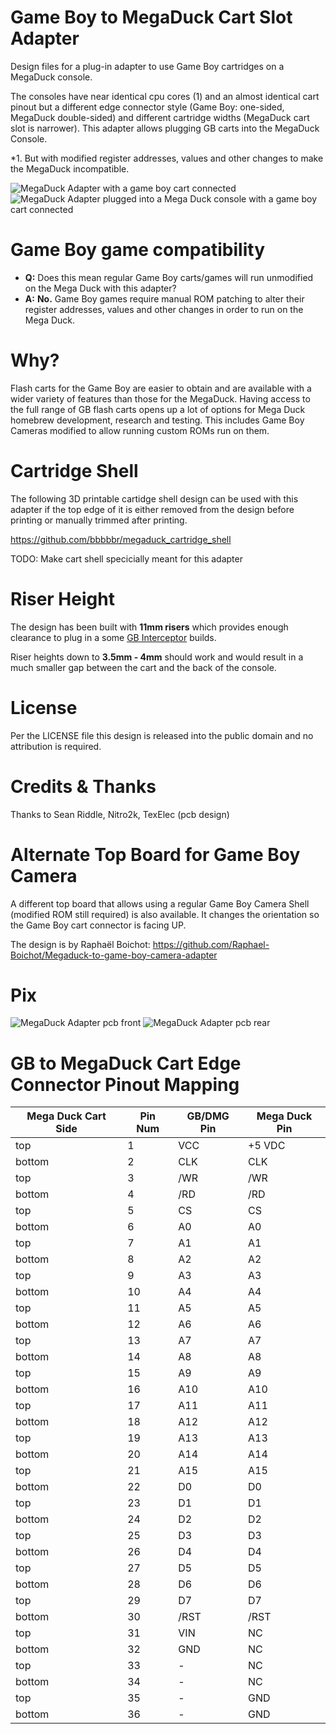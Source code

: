 # Game Boy to MegaDuck Cart Slot Adapter
Design files for a plug-in adapter to use Game Boy cartridges on a MegaDuck console.

The consoles have near identical cpu cores (1) and an almost identical cart pinout but a different edge connector style (Game Boy: one-sided, MegaDuck double-sided) and different cartridge widths (MegaDuck cart slot is narrower). This adapter allows plugging GB carts into the MegaDuck Console.

*1. But with modified register addresses, values and other changes to make the MegaDuck incompatible.

![MegaDuck Adapter with a game boy cart connected](/pix/megaduck_gb_to_duck_adapter_cartonly_400.jpg)
![MegaDuck Adapter plugged into a Mega Duck console with a game boy cart connected](/pix/megaduck_gb_to_duck_adapter_console_400.jpg)

# Game Boy game compatibility
- **Q:** Does this mean regular Game Boy carts/games will run unmodified on the Mega Duck with this adapter?
- **A:** __No.__ Game Boy games require manual ROM patching to alter their register addresses, values and other changes in order to run on the Mega Duck.

# Why?
Flash carts for the Game Boy are easier to obtain and are available with a wider variety of features than those for the MegaDuck. Having access to the full range of GB flash carts opens up a lot of options for Mega Duck homebrew development, research and testing. This includes Game Boy Cameras modified to allow running custom ROMs run on them.

# Cartridge Shell
The following 3D printable cartidge shell design can be used with this adapter if the top edge of it is either removed from the design before printing or manually trimmed after printing.

https://github.com/bbbbbr/megaduck_cartridge_shell

TODO: Make cart shell specicially meant for this adapter

# Riser Height
The design has been built with **11mm risers** which provides enough clearance to plug in a some [GB Interceptor](https://github.com/bbbbbr/megaduck-interceptor) builds.

Riser heights down to **3.5mm - 4mm** should work and would result in a much smaller gap between the cart and the back of the console.

# License
Per the LICENSE file this design is released into the public domain and no attribution is required.

# Credits & Thanks
Thanks to Sean Riddle, Nitro2k, TexElec (pcb design)

# Alternate Top Board for Game Boy Camera
A different top board that allows using a regular Game Boy Camera Shell (modified ROM still required) is also available.
It changes the orientation so the Game Boy cart connector is facing UP.

The design is by Raphaël Boichot: https://github.com/Raphael-Boichot/Megaduck-to-game-boy-camera-adapter

# Pix
![MegaDuck Adapter pcb front](/pix/megaduck-front.jpg)
![MegaDuck Adapter pcb rear](/pix/megaduck-rear.jpg)

# GB to MegaDuck Cart Edge Connector Pinout Mapping

| **Mega Duck Cart Side** | **Pin Num** | **GB/DMG Pin** | **Mega Duck Pin** |
| ----------------------- | ----------- | -------------- | ----------------- |
| top                     | 1           | VCC            | +5 VDC            |
| bottom                  | 2           | CLK            | CLK               |
| top                     | 3           | /WR            | /WR               |
| bottom                  | 4           | /RD            | /RD               |
| top                     | 5           | CS             | CS                |
| bottom                  | 6           | A0             | A0                |
| top                     | 7           | A1             | A1                |
| bottom                  | 8           | A2             | A2                |
| top                     | 9           | A3             | A3                |
| bottom                  | 10          | A4             | A4                |
| top                     | 11          | A5             | A5                |
| bottom                  | 12          | A6             | A6                |
| top                     | 13          | A7             | A7                |
| bottom                  | 14          | A8             | A8                |
| top                     | 15          | A9             | A9                |
| bottom                  | 16          | A10            | A10               |
| top                     | 17          | A11            | A11               |
| bottom                  | 18          | A12            | A12               |
| top                     | 19          | A13            | A13               |
| bottom                  | 20          | A14            | A14               |
| top                     | 21          | A15            | A15               |
| bottom                  | 22          | D0             | D0                |
| top                     | 23          | D1             | D1                |
| bottom                  | 24          | D2             | D2                |
| top                     | 25          | D3             | D3                |
| bottom                  | 26          | D4             | D4                |
| top                     | 27          | D5             | D5                |
| bottom                  | 28          | D6             | D6                |
| top                     | 29          | D7             | D7                |
| bottom                  | 30          | /RST           | /RST              |
| top                     | 31          | VIN            | NC                |
| bottom                  | 32          | GND            | NC                |
| top                     | 33          | \-             | NC                |
| bottom                  | 34          | \-             | NC                |
| top                     | 35          | \-             | GND               |
| bottom                  | 36          | \-             | GND               |
